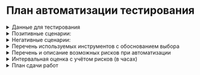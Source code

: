 # План автоматизации тестирования
<details>
<summary>Данные для тестирования</summary>

1.	Открыта главная страница сервиса, нажатие на кнопку "Купить", открывается блок "Оплата по карте".
2.	Открыта главная страница сервиса, нажатие на кнопку "Купить в кредит", открывается блок "Кредит по данным карты".
3.	Поле "Номер карты"
-	данные, состоящие из 16 цифр в формате **** **** **** ****, например 4444 4444 4444 4444
4.  Поле "Месяц"
-	ввод двухзначного числа (01-12), но не ранее, чем дата заполнения
5.  Поле "Год"
-	ввод двухзначного числа, но не ранее, чем дата заполнения (24+)
4.	Поле "Владелец"
-	Ввод данных на латинице в формате "ФАМИЛИЯ ИМЯ" через пробел, например, Ivanov Ivan
5.	Поле "CVC"
-	ввод трехзначного числа в формате (***), например, 999
Номера карт, для тестирования:
-	4444 4444 4444 4441 - APPROVED
-	4444 4444 4444 4442 - DECLINED
</details>

<details>
<summary>Позитивные сценарии:</summary>

1.	а) Успешная покупка тура картой со статусом APPROVED
-	Нажать "Купить"
-	Ввести в поля формы валидные данные
-	Нажать "Отправить"
Ожидаемый результат: Оплата проходит (данные об оплате появляются в базе). Появляется сообщение об успешной покупке тура.
	б) Успешная покупка тура в кредит картой со статусом APPROVED
-	Нажать "Купить в кредит"
-	Ввести в поля формы валидные данные
-	Нажать "Отправить"
Ожидаемый результат: Оплата проходит (данные об оплате появляются в базе). Появляется сообщение об успешной покупке тура. 
</details>

<details>
<summary>Негативные сценарии:</summary>
1.	Ввод не корректных данных, ожидаемый результат - ошибка;
  
2.	Не заполнен номер карты, ожидаем результат - ошибка, поле обязательно для заполнения;
  
3.	Не заполнен месяц, ожидаемый результат - ошибка, поле обязательно для заполнения;
  
4.	Не заполнен год, ожидаемый результат - ошибка, поле обязательно для заполнения;
  
5.	Не заполнен владелец, ожидаемый результат - ошибка, поле обязательно для заполнения;  
6.	Не заполнен код CVC, ожидаемый результат - ошибка, поле обязательно для заполнения;  
7.	Не корректный номер карты, ожидаемый результат - ошибка, неверный формат;  
8.	Срок карты истёк, ожидаемый результат - ошибка, истёк срок действия карты;  
9.	Не валидный месяц, ожидаемый результат - ошибка, неверный формат;  
10.	Не корректный месяц, ожидаемый результат - ошибка, неверный формат;  
11.	Не корректный год, ожидаемый результат - ошибка, неверный формат;  
12. Превышен срок карты, ожидаемый результат - ошибка, неверно указан срок действия карты;  
13.	Не корректный владелец, ожидаемый результат - ошибка, неверный формат;  
14.	Короткое имя владельца, ожидаемый результат - ошибка, неверный формат;  
15.	Длинное имя владельца, ожидаемый результат - ошибка, неверный формат;  
16.	Не корректный код CVC - нули, ожидаемый результат - ошибка, неверный формат;  
17.	Не корректный код CVC - 2 цифры, ожидаемый результат - ошибка, неверный формат;  
</details>

<details>
<summary>Перечень используемых инструментов с обоснованием выбора</summary>

1.	IntelliJ IDEA -  удобная среда подготовки авто-тестов;   
2.	Java 11 - язык программирования для написания автоматизированных тестов;  
3.	Gradle - инструмент управления зависимостями;  
4.	JUnit5 - платформа для написания авто-тестов и их запуска;  
5.	Selenide -  очень удобен при тестировании веб-интерфейса;  
6.	Docker Compose - система контейнерезации. Позволит подключить базы данных MySQL и PostgresSQL;  
7.	Allure - фреймворк для создания наглядных отчетов о тестировании;  
8.	Lombok- библиотека для сокращения количества шаблонного кода, для объявления локальной переменной вместо указания реального типа;  
9.	Git - для контроля версий и совместной работы над кодом;  
10.	GitHub - в качестве хранилища SUT и CI;  
11.	Node - дополнительно установлен [Node.jc](https://nodejs.org/en/download/prebuilt-installer) с пакетным менеджером npm;  
</details>

<details>
<summary>Перечень и описание возможных рисков при автоматизации</summary>
-	Отсутствие достаточного опыта в использовании программ;  
-	Отсутствие документации;   
-	Трудности при настройке инструментов, необходимых для автоматизированного тестирования.  
</details>

<details>
<summary>Интервальная оценка с учётом рисков (в часах)</summary>
-	Написание плана тестирования - 5 часов  
-	Подготовка тестовой среды, настройка инструментов - 15 часов  
-	Написание автотестов - 30 часов  
-	Прогон автотестов - 4 часа  
-	Составление баг-репортов - 7 часов  
-	Составление отчета о тестировании - 10 часов  
</details>

<details>
<summary>План сдачи работ</summary>
-	Подготовить файлы Plan.md;  
-	Отправить дипломному руководителю репозиторий с проектом, включая эти файлы, расположенные в корне репозитория.
</details>